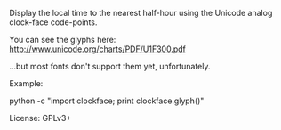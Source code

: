 Display the local time to the nearest half-hour using the Unicode
analog clock-face code-points.

You can see the glyphs here:
http://www.unicode.org/charts/PDF/U1F300.pdf

...but most fonts don't support them yet, unfortunately.

Example:

python -c "import clockface; print clockface.glyph()"

License: GPLv3+
